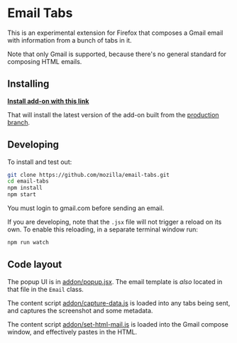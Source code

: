 # Email Tabs

This is an experimental extension for Firefox that composes a Gmail email with information from a bunch of tabs in it.

Note that only Gmail is supported, because there's no general standard for composing HTML emails.

## Installing

[**Install add-on with this link**](https://testpilot.firefox.com/files/email-tabs@mozilla.org/signed-addon.xpi)

That will install the latest version of the add-on built from the [production branch](https://github.com/mozilla/email-tabs/tree/production).

## Developing

To install and test out:

```sh
git clone https://github.com/mozilla/email-tabs.git
cd email-tabs
npm install
npm start
```

You must login to gmail.com before sending an email.

If you are developing, note that the `.jsx` file will not trigger a reload on its own. To enable this reloading, in a separate terminal window run:

```sh
npm run watch
```

## Code layout

The popup UI is in [addon/popup.jsx](./addon/popup.jsx). The email template is *also* located in that file in the `Email` class.

The content script [addon/capture-data.js](./addon/capture-data.js) is loaded into any tabs being sent, and captures the screenshot and some metadata.

The content script [addon/set-html-mail.js](./addon/set-html-email.js) is loaded into the Gmail compose window, and effectively pastes in the HTML.
